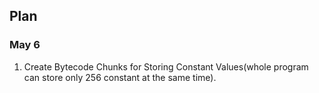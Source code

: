 ## Plan
### May 6
  1. Create Bytecode Chunks for Storing Constant Values(whole program can store only 256 constant at the same time).
